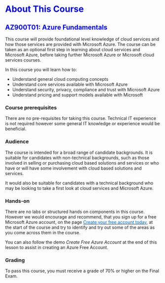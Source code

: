 <h1><strong><span style="color: #0000CD;">About This Course</span></strong></h1>

<h2><span style="color: #0000CD;">AZ900T01: Azure Fundamentals</span></h2>

This course will provide foundational level knowledge of cloud services and how those services are provided with Microsoft Azure. The course can be taken as an optional first step in learning about cloud services and Microsoft Azure, before taking further Microsoft Azure or Microsoft cloud services courses. 


In this course you will learn how to:

- Understand general cloud computing concepts
- Understand core services available with Microsoft Azure
- Understand security, privacy, compliance and trust with Microsoft Azure
- Understand pricing and support models available with Microsoft


### Course prerequisites

There are no pre-requisites for taking this course. Technical IT experience is not required however some general IT knowledge or experience would be beneficial.


### Audience

The course is intended for a broad range of candidate backgrounds. It is suitable for candidates with non-technical backgrounds, such as those involved in selling or purchasing cloud based solutions and services or who have or will have some involvement with cloud based solutions and services.
 
It would also be suitable for candidates with a technical background who may be looking to take a first look at cloud services and Microsoft Azure.

### Hands-on

There are no labs or structured hands on components in this course. However we would encourage and recommend, that you sign up for a free Microsoft Azure account, on the page <a href="https://azure.microsoft.com/free" target="_blank"><span style="color: #0066cc;" color="#0066cc">Create your free account today</span></a>, at the start of the course and try to identify and try out some of the areas as you come across them in the course. 

You can also follow the demo *Create Free Azure Account* at the end of this lesson to assist in creating an Azure Free Account.

### Grading
To pass this course, you must receive a grade of 70% or higher on the Final Exam. 